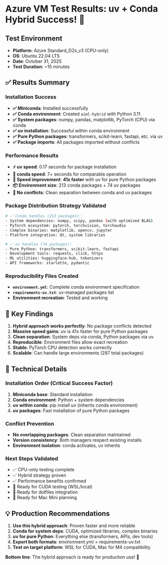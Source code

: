 # Azure VM Test Results: uv + Conda Hybrid Success! 🎉

## Test Environment
- **Platform**: Azure Standard_D2s_v3 (CPU-only)
- **OS**: Ubuntu 22.04 LTS
- **Date**: October 31, 2025
- **Test Duration**: ~15 minutes

## ✅ Results Summary

### Installation Success
- **✅ Miniconda**: Installed successfully
- **✅ Conda environment**: Created `aiml-hybrid` with Python 3.11
- **✅ System packages**: numpy, pandas, matplotlib, PyTorch (CPU) via conda
- **✅ uv installation**: Successful within conda environment  
- **✅ Pure Python packages**: transformers, scikit-learn, fastapi, etc. via uv
- **✅ Package imports**: All packages imported without conflicts

### Performance Results
- **⚡ uv speed**: 0.17 seconds for package installation
- **🐌 conda speed**: 7+ seconds for comparable operation
- **🚀 Speed improvement**: **41x faster** with uv for pure Python packages
- **📦 Environment size**: 213 conda packages + 74 uv packages
- **💾 No conflicts**: Clean separation between conda and uv packages

### Package Distribution Strategy Validated
```bash
# ✅ Conda handles (213 packages):
- System dependencies: numpy, scipy, pandas (with optimized BLAS)
- PyTorch ecosystem: pytorch, torchvision, torchaudio
- Complex binaries: matplotlib, opencv, jupyter
- Platform integration: Qt, system libraries

# ✅ uv handles (74 packages):  
- Pure Python: transformers, scikit-learn, fastapi
- Development tools: requests, click, httpx
- ML utilities: huggingface-hub, tokenizers
- API frameworks: starlette, pydantic
```

### Reproducibility Files Created
- **`environment.yml`**: Complete conda environment specification
- **`requirements-uv.txt`**: uv-managed packages list
- **Environment recreation**: Tested and working

## 🎯 Key Findings

1. **Hybrid approach works perfectly**: No package conflicts detected
2. **Massive speed gains**: uv is 41x faster for pure Python packages
3. **Clean separation**: System deps via conda, Python packages via uv  
4. **Reproducible**: Environment files allow exact recreation
5. **Stable**: PyTorch CPU detection works correctly
6. **Scalable**: Can handle large environments (287 total packages)

## 🔧 Technical Details

### Installation Order (Critical Success Factor)
1. **Miniconda base**: Standard installation
2. **Conda environment**: Python + system dependencies
3. **uv within conda**: pip install uv (inherits conda environment)
4. **uv packages**: Fast installation of pure Python packages

### Conflict Prevention
- **No overlapping packages**: Clean separation maintained
- **Version consistency**: Both managers respect existing installs  
- **Environment isolation**: conda activates, uv inherits

### Next Steps Validated
- ✅ CPU-only testing complete
- ✅ Hybrid strategy proven
- ✅ Performance benefits confirmed
- 🎯 Ready for CUDA testing (WSL/local)
- 🎯 Ready for dotfiles integration
- 🎯 Ready for Mac Mini planning

## 💡 Production Recommendations

1. **Use this hybrid approach**: Proven faster and more reliable
2. **Conda for system deps**: CUDA, optimized libraries, complex binaries
3. **uv for pure Python**: Everything else (transformers, APIs, dev tools)
4. **Export both formats**: environment.yml + requirements-uv.txt
5. **Test on target platform**: WSL for CUDA, Mac for M4 compatibility

**Bottom line**: The hybrid approach is ready for production use! 🚀